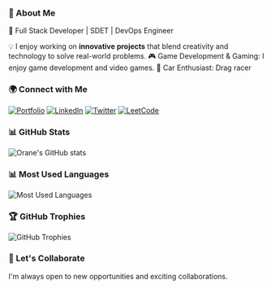 ### 📜 About Me
🚀 Full Stack Developer | SDET | DevOps Engineer

💡 I enjoy working on **innovative projects** that blend creativity and technology to solve real-world problems. 🎮 Game Development & Gaming: I enjoy game development and video games. 🚗 Car Enthusiast: Drag racer

### 🌍 Connect with Me
<p align="left">
  <a href="https://www.oranefindley.com/" target="_blank"><img src="https://img.shields.io/badge/Portfolio-000?style=for-the-badge&logo=google-chrome&logoColor=white" alt="Portfolio"></a>
  <a href="https://www.linkedin.com/in/orane-findley" target="_blank"><img src="https://img.shields.io/badge/LinkedIn-0077B5?style=for-the-badge&logo=linkedin&logoColor=white" alt="LinkedIn"></a>
  <a href="https://twitter.com/orane_findley" target="_blank"><img src="https://img.shields.io/badge/Twitter-1DA1F2?style=for-the-badge&logo=twitter&logoColor=white" alt="Twitter"></a>
  <a href="https://leetcode.com/u/ofindley/" target="_blank"><img src="https://img.shields.io/badge/LeetCode-FFA116?style=for-the-badge&logo=leetcode&logoColor=white" alt="LeetCode"></a>
</p>

### 📊 GitHub Stats
<p align="left">
  <img src="https://github-readme-stats.vercel.app/api?username=ofindley&show_icons=true&theme=radical" alt="Orane's GitHub stats">
</p>

### 📊 Most Used Languages
<p align="left">
  <img src="https://github-readme-stats.vercel.app/api/top-langs/?username=ofindley&layout=compact&theme=radical" alt="Most Used Languages">
</p>

### 🏆 GitHub Trophies
<p align="left">
  <img src="https://github-profile-trophy.vercel.app/?username=ofindley&theme=radical" alt="GitHub Trophies">
</p>

### 🤝 Let's Collaborate
I'm always open to new opportunities and exciting collaborations.

